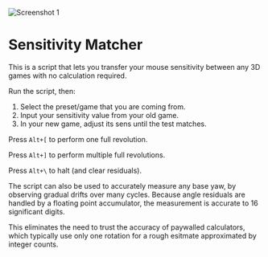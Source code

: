 ![Screenshot 1](https://i.redd.it/9mz7qsymx3e11.png)

# Sensitivity Matcher

This is a script that lets you transfer your mouse sensitivity between any 3D games with no calculation required.

Run the script, then:

1) Select the preset/game that you are coming from.
2) Input your sensitivity value from your old game.
3) In your new game, adjust its sens until the test matches.

Press `Alt+[` to perform one full revolution.

Press `Alt+]` to perform multiple full revolutions.

Press `Alt+\` to halt (and clear residuals).

The script can also be used to accurately measure any base yaw, by observing gradual drifts over many cycles. Because angle residuals are handled by a floating point accumulator, the measurement is accurate to 16 significant digits.

This eliminates the need to trust the accuracy of paywalled calculators, which typically use only one rotation for a rough esitmate approximated by integer counts.
